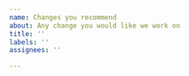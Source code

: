 ```yaml
---
name: Changes you recommend
about: Any change you would like we work on
title: ''
labels: ''
assignees: ''

---
```




